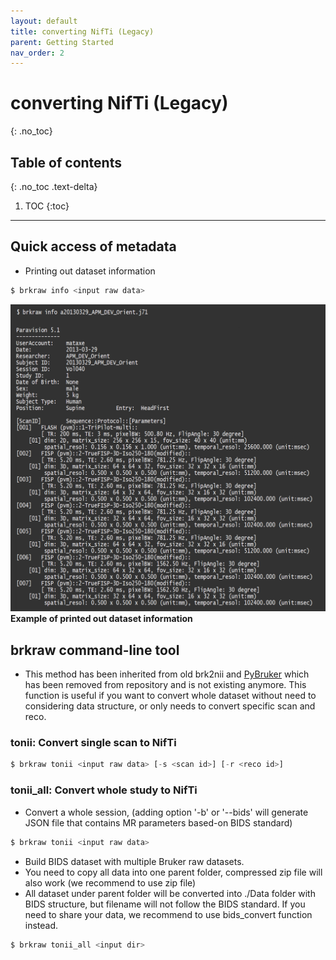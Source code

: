 ```yaml
---
layout: default
title: converting NifTi (Legacy)
parent: Getting Started
nav_order: 2
---
```

# converting NifTi (Legacy)
{: .no_toc}

## Table of contents
{: .no_toc .text-delta}
1. TOC 
{:toc}
---

## Quick access of metadata
- Printing out dataset information

```js
$ brkraw info <input raw data>
```
![brkraw info](../imgs/brkraw_info.png)
**Example of printed out dataset information**

## **brkraw** command-line tool
- This method has been inherited from old brk2nii and [PyBruker](https://pypi.org/project/pyBruker) which 
has been removed from repository and is not existing anymore. This function is useful if you want to convert 
whole dataset without need to considering data structure, or only needs to convert specific scan and reco.

### **tonii**: Convert single scan to NifTi
```js
$ brkraw tonii <input raw data> [-s <scan id>] [-r <reco id>]
```

### **tonii_all**: Convert whole study to NifTi
- Convert a whole session, (adding option '-b' or '--bids' will generate JSON file that contains MR parameters 
based-on BIDS standard)

```js
$ brkraw tonii <input raw data>
```

- Build BIDS dataset with multiple Bruker raw datasets.
- You need to copy all data into one parent folder, compressed zip file will also work (we recommend to use zip file)
- All dataset under parent folder will be converted into ./Data folder with BIDS structure, but filename will not follow
the BIDS standard. If you need to share your data, we recommend to use bids_convert function instead.

```js
$ brkraw tonii_all <input dir>
```
